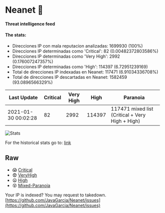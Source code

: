 # Neanet :hocho:
#### Threat intelligence feed
#### The stats:

- Direcciones IP con mala reputacion analizadas: 1699930 (100%)
- Direcciones IP determinadas como 'Critical':  82 (0.00482372803586%)
- Direcciones IP determinadas como 'Very High':  2992 (0.176007247357%)
- Direcciones IP determinadas como 'High':  114397 (6.72951239169)
- Total de direcciones IP indexadas en Neanet:  117471 (6.91034336708%)
- Total de direcciones IP descartadas en Neanet:  1582459 (93.0896566329%)

| Last Update | Critical | Very High | High | Paranoia |
| --- | --- | --- | --- | --- |
| 2021-01-30 00:02:28 | 82 | 2992 | 114397 | 117471 mixed list (Critical + Very High + High)|

![Stats](https://docs.google.com/spreadsheets/d/e/2PACX-1vSnaNMIXVabIpDJjufMlzH7poXnshF3mgd8Is1g9ytUEzVsP5my4Trn8f-xkoLLQ38xpL3HtmUexLo6/pubchart?oid=501124687&format=image)

For the historical stats go to: [link](/stats.csv)
## Raw
- :scream: [Critical](https://raw.githubusercontent.com/JavaGarcia/Neanet/master/blacklists/neanet_critical.txt)
- :fearful: [VeryHigh](https://raw.githubusercontent.com/JavaGarcia/Neanet/master/blacklists/neanet_veryHigh.txtt)
- :frowning: [High](https://raw.githubusercontent.com/JavaGarcia/Neanet/master/blacklists/neanet_high.txt)
- :dizzy_face: [Mixed-Paranoia](https://raw.githubusercontent.com/JavaGarcia/Neanet/master/blacklists/neanet_all.txt)


Your IP is indexed? You may request to takedown. [https://github.com/JavaGarcia/Neanet/issues](https://github.com/JavaGarcia/Neanet/issues)














































































































































































































































































































































































































































































































































































































































































































































































































































































































































































































































































































































































































































































































































































































































































































































































































































































































































































































































































































































































































































































































































































































































































































































































































































































































































































































































































































































































































































































































































































































































































































































































































































































































































































































































































































































































































































































































































































































































































































































































